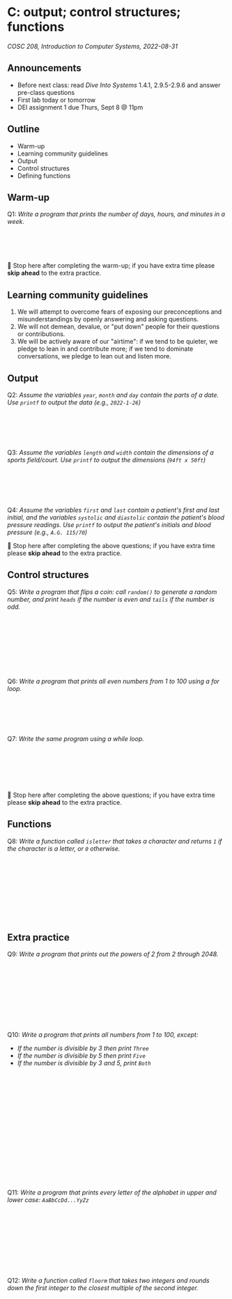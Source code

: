 # C: output; control structures; functions
_COSC 208, Introduction to Computer Systems, 2022-08-31_

## Announcements
* Before next class: read _Dive Into Systems_ 1.4.1, 2.9.5-2.9.6 and answer pre-class questions
* First lab today or tomorrow
* DEI assignment 1 due Thurs, Sept 8 @ 11pm

## Outline
* Warm-up
* Learning community guidelines
* Output
* Control structures
* Defining functions

## Warm-up
Q1: _Write a program that prints the number of days, hours, and minutes in a week._
```C






```

🛑 Stop here after completing the warm-up; if you have extra time please **skip ahead** to the extra practice.

## Learning community guidelines
1. We will attempt to overcome fears of exposing our preconceptions and misunderstandings by openly answering and asking questions.
2. We will not demean, devalue, or "put down" people for their questions or contributions.
3. We will be actively aware of our "airtime": if we tend to be quieter, we pledge to lean in and contribute more; if we tend to dominate conversations, we pledge to lean out and listen more.

## Output
Q2: _Assume the variables `year`, `month` and `day` contain the parts of a date. Use `printf` to output the data (e.g., `2022-1-26`)_

<div style="height:5em;"></div>

Q3: _Assume the variables `length` and `width` contain the dimensions of a sports field/court. Use `printf` to output the dimensions (`94ft x 50ft`)_

<div style="height:5em;"></div>

Q4: _Assume the variables `first` and `last` contain a patient's first and last initial, and the variables `systolic` and `diastolic` contain the patient's blood pressure readings. Use `printf` to output the patient's initials and blood pressure (e.g., `A.G. 115/70`)_

🛑 Stop here after completing the above questions; if you have extra time please **skip ahead** to the extra practice.

## Control structures
Q5: _Write a program that flips a coin: call `random()` to generate a random number, and print `heads` if the number is even and `tails` if the number is odd._
```C











```
Q6: _Write a program that prints all even numbers from 1 to 100 using a for loop._
```C







```
Q7: _Write the same program using a while loop._
```C








```

🛑 Stop here after completing the above questions; if you have extra time please **skip ahead** to the extra practice.

<div style="page-break-after:always;"></div>

## Functions
Q8: _Write a function called `isletter` that takes a character and returns `1` if the character is a letter, or `0` otherwise._
```C












```

## Extra practice
Q9: _Write a program that prints out the powers of 2 from 2 through 2048._
```C












```

<div style="page-break-after:always;"></div>

Q10: _Write a program that prints all numbers from 1 to 100, except:_
* _If the number is divisible by 3 then print `Three`_
* _If the number is divisible by 5 then print `Five`_
* _If the number is divisible by 3 and 5, print `Both`_

```C




















```

Q11: _Write a program that prints every letter of the alphabet in upper and lower case: `AaBbCcDd...YyZz`_
```C












```

Q12: _Write a function called `floorm` that takes two integers and rounds down the first integer to the closest multiple of the second integer._